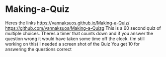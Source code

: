 # Making-a-Quiz
Heres the links https://vannaksuos.github.io/Making-a-Quiz/
https://github.com/vannaksuos/Making-a-Quizg
This is a 60 second quiz of multiple choices.
Theres a timer that counts down and if you answer the question wrong it would have taken some time off the clock. (Im still working on this)
I needed a screen shot of the Quiz
You get 10 for answering the questions correct
